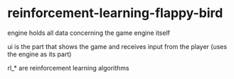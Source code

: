 # reinforcement-learning-flappy-bird

engine holds all data concerning the game engine itself

ui is the part that shows the game and receives input from the player (uses the engine as its part)

rl_* are reinforcement learning algorithms


